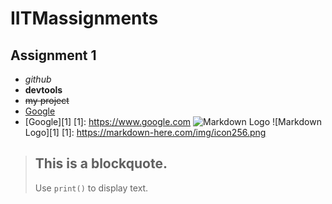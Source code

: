 # IITMassignments
## Assignment 1
- *github*
- __devtools__
- ~~my project~~
- [Google](https://www.google.com)
- [Google][1]
[1]: https://www.google.com
![Markdown Logo](https://markdown-here.com/img/icon256.png)
![Markdown Logo][1]
[1]: https://markdown-here.com/img/icon256.png
> This is a blockquote.
> ---
> Use `print()` to display text.
